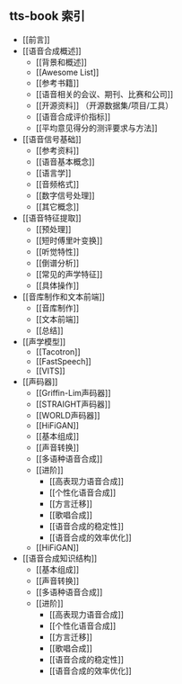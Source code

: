 
## tts-book 索引
- [[前言]]
- [[语音合成概述]]
    - [[背景和概述]]
    - [[Awesome List]]
    - [[参考书籍]]
    - [[语音相关的会议、期刊、比赛和公司]]
    - [[开源资料]] （开源数据集/项目/工具）
    - [[语音合成评价指标]]
    - [[平均意见得分的测评要求与方法]]
- [[语音信号基础]]
    - [[参考资料]]
    - [[语音基本概念]]
    - [[语言学]]
    - [[音频格式]]
    - [[数字信号处理]]
    - [[其它概念]]
- [[语音特征提取]]
    - [[预处理]]
    - [[短时傅里叶变换]]
    - [[听觉特性]]
    - [[倒谱分析]]
    - [[常见的声学特征]]
    - [[具体操作]]
- [[音库制作和文本前端]]
    - [[音库制作]]
    - [[文本前端]]
    - [[总结]]
- [[声学模型]]
    - [[Tacotron]]
    - [[FastSpeech]]
    - [[VITS]]
- [[声码器]]
    - [[Griffin-Lim声码器]]
    - [[STRAIGHT声码器]]
    - [[WORLD声码器]]
    - [[HiFiGAN]]
    - [[基本组成]]
    - [[声音转换]]
    - [[多语种语音合成]]
    - [[进阶]]
        - [[高表现力语音合成]]
        - [[个性化语音合成]]
        - [[方言迁移]]
        - [[歌唱合成]]
        - [[语音合成的稳定性]]
        - [[语音合成的效率优化]]
    -   [[HiFiGAN]]
-   [[语音合成知识结构]]
    -   [[基本组成]]
    -   [[声音转换]]
    -   [[多语种语音合成]]
    -   [[进阶]]
        -   [[高表现力语音合成]]
        -   [[个性化语音合成]]
        -   [[方言迁移]]
        -   [[歌唱合成]]
        -   [[语音合成的稳定性]]
        -   [[语音合成的效率优化]]